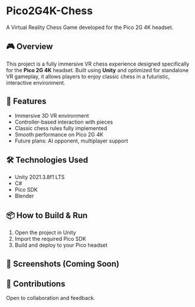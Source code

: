 # Pico2G4K-Chess

A Virtual Reality Chess Game developed for the Pico 2G 4K headset.

## 🎮 Overview
This project is a fully immersive VR chess experience designed specifically for the **Pico 2G 4K** headset. Built using **Unity** and optimized for standalone VR gameplay, it allows players to enjoy classic chess in a futuristic, interactive environment.

## 🚀 Features
- Immersive 3D VR environment
- Controller-based interaction with pieces
- Classic chess rules fully implemented
- Smooth performance on Pico 2G 4K
- Future plans: AI opponent, multiplayer support

## 🛠 Technologies Used
- Unity 2021.3.8f1 LTS
- C#
- Pico SDK
- Blender

## 📦 How to Build & Run
1. Open the project in Unity
2. Import the required Pico SDK
3. Build and deploy to your Pico headset

## 📸 Screenshots (Coming Soon)

## 🤝 Contributions
Open to collaboration and feedback.
